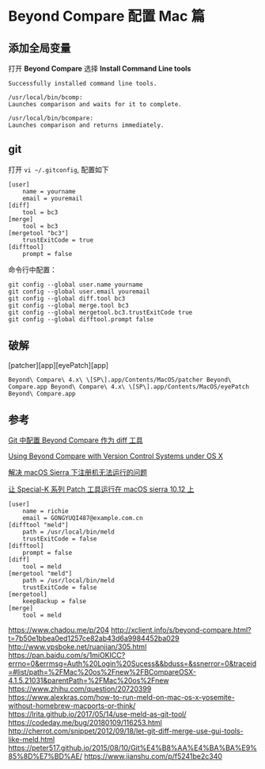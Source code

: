 # Beyond Compare 配置 Mac 篇

## 添加全局变量

打开 **Beyond Compare** 选择 **Install Command Line tools**

```
Successfully installed command line tools.

/usr/local/bin/bcomp:
Launches comparison and waits for it to complete.

/usr/local/bin/bcompare:
Launches comparison and returns immediately.
```

## git

打开 `vi ~/.gitconfig`, 配置如下

```
[user]
    name = yourname
    email = youremail
[diff]
    tool = bc3
[merge]
    tool = bc3
[mergetool "bc3"]
    trustExitCode = true
[difftool]
    prompt = false

```

命令行中配置：

```
git config --global user.name yourname
git config --global user.email youremail
git config --global diff.tool bc3
git config --global merge.tool bc3
git config --global mergetool.bc3.trustExitCode true
git config --global difftool.prompt false
```

## 破解

[patcher][app][eyePatch][app]

`Beyond\ Compare\ 4.x\ \[SP\].app/Contents/MacOS/patcher Beyond\ Compare.app Beyond\ Compare\ 4.x\ \[SP\].app/Contents/MacOS/eyePatch Beyond\ Compare.app`

## 参考

[Git 中配置 Beyond Compare 作为 diff 工具](http://www.zhanglian2010.cn/2014/08/git-diff-with-beyond-compare/)

[Using Beyond Compare with Version Control Systems under OS X](https://www.scootersoftware.com/support.php?zz=kb_vcs_osx)

[解决 macOS Sierra 下注册机无法运行的问题](https://www.jianshu.com/p/0d3e9a4ebaf1)

[让 Special-K 系列 Patch 工具运行在 macOS sierra 10.12 上](http://xclient.info/a/50ebed5d-9015-9340-893b-dfb9eaa275cc.html?_=943d23fec6ed754aebabe2e0f3947968)

    [user]
        name = richie
        email = GONGYUQI487@example.com.cn
    [difftool "meld"]
        path = /usr/local/bin/meld
        trustExitCode = false
    [difftool]
        prompt = false
    [diff]
        tool = meld
    [mergetool "meld"]
        path = /usr/local/bin/meld
        trustExitCode = false
    [mergetool]
        keepBackup = false
    [merge]
        tool = meld

https://www.chadou.me/p/204
http://xclient.info/s/beyond-compare.html?t=7b50e1bbea0ed1257ce82ab43d6a9984452ba029
http://www.vpsboke.net/ruanjian/305.html
https://pan.baidu.com/s/1miOKICC?errno=0&errmsg=Auth%20Login%20Sucess&&bduss=&ssnerror=0&traceid=#list/path=%2FMac%20os%2Fnew%2FBCompareOSX-4.1.5.21031&parentPath=%2FMac%20os%2Fnew
https://www.zhihu.com/question/20720399
https://www.alexkras.com/how-to-run-meld-on-mac-os-x-yosemite-without-homebrew-macports-or-think/
https://lrita.github.io/2017/05/14/use-meld-as-git-tool/
https://codeday.me/bug/20180109/116253.html
http://cherrot.com/snippet/2012/09/18/let-git-diff-merge-use-gui-tools-like-meld.html
https://peter517.github.io/2015/08/10/Git%E4%B8%AA%E4%BA%BA%E9%85%8D%E7%BD%AE/
https://www.jianshu.com/p/f5241be2c340
